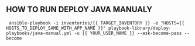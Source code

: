 ## HOW TO RUN DEPLOY JAVA MANUALY

`` ansible-playbook -i inventories/{{ TARGET_INVENTORY }} -e "HOSTS={{ HOSTS_TO_DEPLOY_SAME_WITH_APP_NAME }}" playbook-library/deploy-playbooks/java-manual.yml -u {{ YOUR_USER_NAME }} --ask-become-pass --become``

